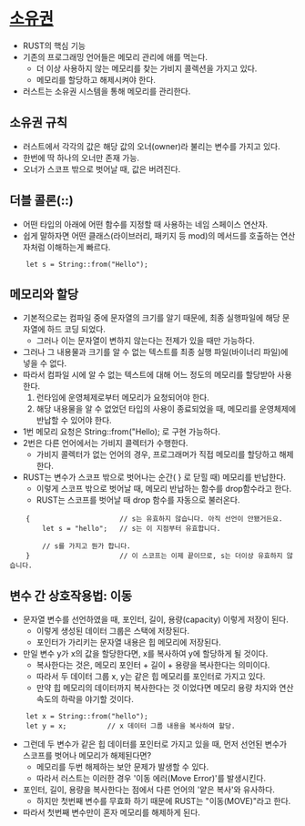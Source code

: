 # [소유권](https://rinthel.github.io/rust-lang-book-ko/ch04-01-what-is-ownership.html)
- RUST의 핵심 기능
- 기존의 프로그래밍 언어들은 메모리 관리에 애를 먹는다.
    - 더 이상 사용하지 않는 메모리를 찾는 가비지 콜렉션을 가지고 있다.
    - 메모리를 할당하고 해제시켜야 한다.
- 러스트는 소유권 시스템을 통해 메모리를 관리한다.

## 소유권 규칙
- 러스트에서 각각의 값은 해당 값의 오너(owner)라 불리는 변수를 가지고 있다.
- 한번에 딱 하나의 오너만 존재 가능.
- 오너가 스코프 밖으로 벗어날 때, 값은 버려진다.


## 더블 콜론(::)
- 어떤 타입의 아래에 어떤 함수를 지정할 때 사용하는 네임 스페이스 연산자.
- 쉽게 말하자면 어떤 클래스(라이브러리, 패키지 등 mod)의 메서드를 호출하는 연산자처럼 이해하는게 빠르다.
```
    let s = String::from("Hello");
```

## 메모리와 할당
- 기본적으로는 컴파일 중에 문자열의 크기를 알기 때문에, 최종 실행파일에 해당 문자열에 하드 코딩 되었다.
    - 그러나 이는 문자열이 변하지 않는다는 전제가 있을 때만 가능하다.
- 그러나 그 내용물과 크기를 알 수 없는 텍스트를 최종 실행 파일(바이너리 파일)에 넣을 수 없다.
- 따라서 컴파일 시에 알 수 없는 텍스트에 대해 어느 정도의 메모리를 할당받아 사용한다.
    1. 런타임에 운영체제로부터 메모리가 요청되어야 한다.
    2. 해당 내용물을 알 수 없었던 타입의 사용이 종료되었을 때, 메모리를 운영체제에 반납할 수 있어야 한다.
- 1번 메모리 요청은 String::from("Hello); 로 구현 가능하다.
- 2번은 다른 언어에서는 가비지 콜렉터가 수행한다.
    - 가비지 콜렉터가 없는 언어의 경우, 프로그래머가 직접 메모리를 할당하고 해제한다.
- RUST는 변수가 스코프 밖으로 벗어나는 순간( } 로 닫힐 때) 메모리를 반납한다.
    - 이렇게 스코프 밖으로 벗어날 때, 메모리 반납하는 함수를 drop함수라고 한다.
    - RUST는 스코프를 벗어날 때 drop 함수를 자동으로 불러온다.


```
    {                      // s는 유효하지 않습니다. 아직 선언이 안됐거든요.
        let s = "hello";   // s는 이 지점부터 유효합니다.

        // s를 가지고 뭔가 합니다.
    }                      // 이 스코프는 이제 끝이므로, s는 더이상 유효하지 않습니다.
```

## 변수 간 상호작용법: 이동
- 문자열 변수를 선언하였을 때, 포인터, 길이, 용량(capacity) 이렇게 저장이 된다.
    - 이렇게 생성된 데이터 그룹은 스택에 저장된다.
    - 포인터가 가리키는 문자열 내용은 힙 메모리에 저장된다.
- 만일 변수 y가 x의 값을 할당한다면, x를 복사하여 y에 할당하게 될 것이다.
    - 복사한다는 것은, 메모리 포인터 + 길이 + 용량을 복사한다는 의미이다.
    - 따라서 두 데이터 그룹 x, y는 같은 힙 메모리를 포인터로 가지고 있다.
    - 만약 힙 메모리의 데이터까지 복사한다는 것 이었다면 메모리 용량 차지와 연산 속도의 하락을 야기할 것이다.

```
    let x = String::from("hello");
    let y = x;          // x 데이터 그룹 내용을 복사하여 할당.
```

- 그런데 두 변수가 같은 힙 데이터를 포인터로 가지고 있을 때, 먼저 선언된 변수가 스코프를 벗어나 메모리가 해제된다면?
    - 메모리를 두번 해제하는 보안 문제가 발생할 수 있다.
    - 따라서 러스트는 이러한 경우 '이동 에러(Move Error)'를 발생시킨다.
- 포인터, 길이, 용량을 복사한다는 점에서 다른 언어의 '얕은 복사'와 유사하다.
    - 하지만 첫번째 변수를 무효화 하기 때문에 RUST는 "이동(MOVE)"라고 한다.
- 따라서 첫번째 변수만이 혼자 메모리를 해제하게 된다.
